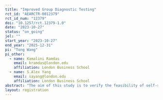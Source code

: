 ```yaml
---
title: "Improved Group Diagnostic Testing"
rct_id: "AEARCTR-0012379"
rct_id_num: "12379"
doi: "10.1257/rct.12379-1.0"
date: "2023-10-27"
status: "on_going"
jel: ""
start_year: "2023-10-27"
end_year: "2025-12-31"
pi: "Tong Wang"
pi_other:
  - name: Kamalini Ramdas
    email: kramdas@london.edu
    affiliation: London Business School
  - name: S.Alex Yang
    email: sayang@london.edu
    affiliation: London Business School
abstract: "The aim of this study is to verify the feasibility of self-selected group testing. We intend to test the factors that may affect the group formation result."
layout: registration
---
```


